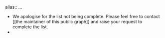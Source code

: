 alias:: ...

- We apologise for the list not being complete. Please feel free to contact [[the maintainer of this public graph]] and raise your request to complete the list.
-
